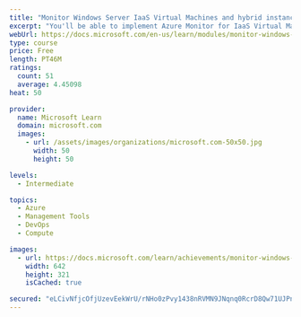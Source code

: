 ```yaml
---
title: "Monitor Windows Server IaaS Virtual Machines and hybrid instances"
excerpt: "You'll be able to implement Azure Monitor for IaaS Virtual Machines in Azure, implement Azure Monitor in on-premises environments, and use dependency maps."
webUrl: https://docs.microsoft.com/en-us/learn/modules/monitor-windows-server-iaas-virtual-machines-hybrid-instances/
type: course
price: Free
length: PT46M
ratings:
  count: 51
  average: 4.45098
heat: 50

provider:
  name: Microsoft Learn
  domain: microsoft.com
  images:
    - url: /assets/images/organizations/microsoft.com-50x50.jpg
      width: 50
      height: 50

levels:
  - Intermediate

topics:
  - Azure
  - Management Tools
  - DevOps
  - Compute

images:
  - url: https://docs.microsoft.com/learn/achievements/monitor-windows-server-iaas-vms-and-hybrid-instances-social.png
    width: 642
    height: 321
    isCached: true

secured: "eLCivNfjcOfjUzevEekWrU/rNHo0zPvy1438nRVMN9JNqnq0RcrD8Qw71UJPnurW3NzOnDJSeSPiVSD9dNsnrNR92d3/GR8iU60BkpIAO4TexrQyldP8l9S2iwR6ZFLKPDvZLzuu5p4Fg823+c678VWHxvgmgzI6AgLSqj5v7Zi08jLI86/6f6NHhMdapzWib2Y3QZRDPMsgS0YUghxtb7XPu4SgT1fsSvx2e/5XMuhMLiZvRBD9mzymUyLhb0bkysoDpaAl7k7TVWalDXPsATeuHpcU+/J/GtVX1Z7im6t6487saEL+yUb6jxxW+Ux3AXc0+Op2g4jqtKP1xNvmf8BBLa49B87fDMjYIaT/gamIU9BfN3fanoIxpmfykw+cLqTPPIEQHmjc6qy4KzTHdVcYXfaGtjzA52AXcR5Zu4s=;3Zx0b6yLteTlol25B2PbAw=="
---
```


